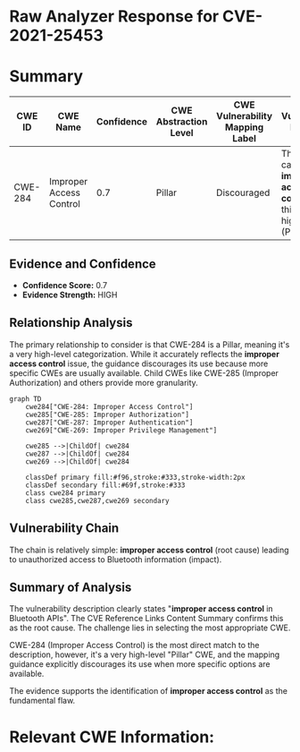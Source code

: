 # Raw Analyzer Response for CVE-2021-25453

# Summary
| CWE ID | CWE Name | Confidence | CWE Abstraction Level | CWE Vulnerability Mapping Label | CWE-Vulnerability Mapping Notes |
|---|---|---|---|---|---|
| CWE-284 | Improper Access Control | 0.7 | Pillar | Discouraged | The root cause is **improper access control**, but this is a very high-level (Pillar) CWE. |

## Evidence and Confidence

*   **Confidence Score:** 0.7
*   **Evidence Strength:** HIGH

## Relationship Analysis
The primary relationship to consider is that CWE-284 is a Pillar, meaning it's a very high-level categorization. While it accurately reflects the **improper access control** issue, the guidance discourages its use because more specific CWEs are usually available. Child CWEs like CWE-285 (Improper Authorization) and others provide more granularity.

```mermaid
graph TD
    cwe284["CWE-284: Improper Access Control"]
    cwe285["CWE-285: Improper Authorization"]
    cwe287["CWE-287: Improper Authentication"]
    cwe269["CWE-269: Improper Privilege Management"]

    cwe285 -->|ChildOf| cwe284
    cwe287 -->|ChildOf| cwe284
    cwe269 -->|ChildOf| cwe284

    classDef primary fill:#f96,stroke:#333,stroke-width:2px
    classDef secondary fill:#69f,stroke:#333
    class cwe284 primary
    class cwe285,cwe287,cwe269 secondary
```

## Vulnerability Chain
The chain is relatively simple: **improper access control** (root cause) leading to unauthorized access to Bluetooth information (impact).

## Summary of Analysis
The vulnerability description clearly states "**improper access control** in Bluetooth APIs". The CVE Reference Links Content Summary confirms this as the root cause. The challenge lies in selecting the most appropriate CWE.

CWE-284 (Improper Access Control) is the most direct match to the description, however, it's a very high-level "Pillar" CWE, and the mapping guidance explicitly discourages its use when more specific options are available.

The evidence supports the identification of **improper access control** as the fundamental flaw.
# Relevant CWE Information: